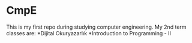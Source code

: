 # CmpE
This is my first repo during studying computer engineering. 
My 2nd term classes are: 
*Dijital Okuryazarlık 
*Introduction to Programming - II
